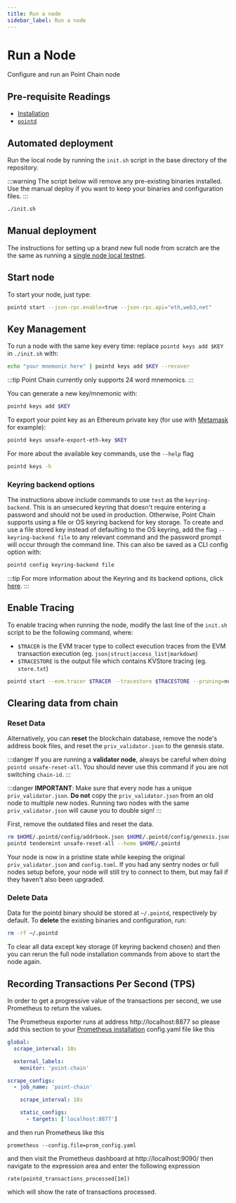 ```yaml
---
title: Run a node
sidebar_label: Run a node
---
```

# Run a Node

Configure and run an Point Chain node

## Pre-requisite Readings

- [Installation](./installation.md)
- [`pointd`](./binary.md)

## Automated deployment

Run the local node by running the `init.sh` script in the base directory of the repository.

:::warning
The script below will remove any pre-existing binaries installed. Use the manual deploy if you want
to keep your binaries and configuration files.
:::

```bash
./init.sh
```

## Manual deployment

The instructions for setting up a brand new full node from scratch are the the same as running a
[single node local testnet](./../../developers/localnet/single_node.md#manual-localnet).

## Start node

To start your node, just type:

```bash
pointd start --json-rpc.enable=true --json-rpc.api="eth,web3,net"
```

## Key Management

To run a node with the same key every time: replace `pointd keys add $KEY` in `./init.sh` with:

```bash
echo "your mnemonic here" | pointd keys add $KEY --recover
```

:::tip
Point Chain currently only supports 24 word mnemonics.
:::

You can generate a new key/mnemonic with:

```bash
pointd keys add $KEY
```

To export your point key as an Ethereum private key (for use with [Metamask](./../../users/wallets/metamask.md) for example):

```bash
pointd keys unsafe-export-eth-key $KEY
```

For more about the available key commands, use the `--help` flag

```bash
pointd keys -h
```

### Keyring backend options

The instructions above include commands to use `test` as the `keyring-backend`. This is an unsecured
keyring that doesn't require entering a password and should not be used in production. Otherwise,
Point Chain supports using a file or OS keyring backend for key storage. To create and use a file
stored key instead of defaulting to the OS keyring, add the flag `--keyring-backend file` to any
relevant command and the password prompt will occur through the command line. This can also be saved
as a CLI config option with:

```bash
pointd config keyring-backend file
```

:::tip
For more information about the Keyring and its backend options, click [here](./../../users/keys/keyring).
:::

## Enable Tracing

 To enable tracing when running the node, modify the last line of the `init.sh` script to be the following command, where:

- `$TRACER` is the EVM tracer type to collect execution traces from the EVM transaction execution (eg. `json|struct|access_list|markdown`)
- `$TRACESTORE` is the output file which contains KVStore tracing (eg. `store.txt`)

```bash
pointd start --evm.tracer $TRACER --tracestore $TRACESTORE --pruning=nothing $TRACE --log_level $LOGLEVEL --minimum-gas-prices=0.0001apoint --json-rpc.api eth,txpool,personal,net,debug,web3
```

## Clearing data from chain

### Reset Data

Alternatively, you can **reset** the blockchain database, remove the node's address book files, and reset the `priv_validator.json` to the genesis state.

:::danger
If you are running a **validator node**, always be careful when doing `pointd unsafe-reset-all`. You should never use this command if you are not switching `chain-id`.
:::

:::danger
**IMPORTANT**: Make sure that every node has a unique `priv_validator.json`. **Do not** copy the `priv_validator.json` from an old node to multiple new nodes. Running two nodes with the same `priv_validator.json` will cause you to double sign!
:::

First, remove the outdated files and reset the data.

```bash
rm $HOME/.pointd/config/addrbook.json $HOME/.pointd/config/genesis.json
pointd tendermint unsafe-reset-all --home $HOME/.pointd
```

Your node is now in a pristine state while keeping the original `priv_validator.json` and `config.toml`. If you had any sentry nodes or full nodes setup before, your node will still try to connect to them, but may fail if they haven't also been upgraded.

### Delete Data

Data for the pointd binary should be stored at `~/.pointd`, respectively by default. To **delete** the existing binaries and configuration, run:

```bash
rm -rf ~/.pointd
```

To clear all data except key storage (if keyring backend chosen) and then you can rerun the full node installation commands from above to start the node again.

## Recording Transactions Per Second (TPS)

In order to get a progressive value of the transactions per second, we use Prometheus to return the values.
<!-- markdown-link-check-disable-next-line -->
The Prometheus exporter runs at address http://localhost:8877 so please add this
section to your [Prometheus installation](https://opencensus.io/codelabs/prometheus/#1) config.yaml file like this

```yaml
global:
  scrape_interval: 10s

  external_labels:
    monitor: 'point-chain'

scrape_configs:
  - job_name: 'point-chain'

    scrape_interval: 10s

    static_configs:
      - targets: ['localhost:8877']
```

and then run Prometheus like this

```shell
prometheus --config.file=prom_config.yaml
```

<!-- markdown-link-check-disable-next-line -->
and then visit the Prometheus dashboard at http://localhost:9090/ then navigate to the expression area and enter the following expression

```shell
rate(pointd_transactions_processed[1m])
```

which will show the rate of transactions processed.
